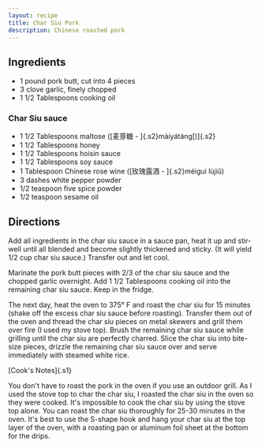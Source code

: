 ```yaml
---
layout: recipe
title: Char Siu Pork
description: Chinese roasted pork
---
```


## Ingredients

* 1 pound pork butt, cut into 4 pieces
* 3 clove garlic, finely chopped
* 1 1/2 Tablespoons cooking oil

### Char Siu sauce

* 1 1/2 Tablespoons maltose ([麦芽糖 - ]{.s2}màiyátánɡ[)]{.s2}
* 1 1/2 Tablespoons honey
* 1 1/2 Tablespoons hoisin sauce
* 1 1/2 Tablespoons soy sauce
* 1 Tablespoon Chinese rose wine ([玫瑰露酒 - ]{.s2}méiɡui lùjiǔ)
* 3 dashes white pepper powder
* 1/2 teaspoon five spice powder
* 1/2 teaspoon sesame oil

## Directions

Add all ingredients in the char siu sauce in a sauce pan, heat it up and
stir-well until all blended and become slightly thickened and sticky. (It will
yield 1/2 cup char siu sauce.) Transfer out and let cool.

Marinate the pork butt pieces with 2/3 of the char siu sauce and the
chopped garlic overnight. Add 1 1/2 Tablespoons cooking oil into the
remaining char siu sauce. Keep in the fridge.

The next day, heat the oven to 375° F and roast the char siu for 15
minutes (shake off the excess char siu sauce before roasting). Transfer
them out of the oven and thread the char siu pieces on metal skewers and
grill them over fire (I used my stove top). Brush the remaining char siu
sauce while grilling until the char siu are perfectly charred. Slice the
char siu into bite-size pieces, drizzle the remaining char siu sauce
over and serve immediately with steamed white rice.

[Cook's Notes]{.s1}

You don't have to roast the pork in the oven if you use an outdoor
grill. As I used the stove top to char the char siu, I roasted the char
siu in the oven so they were cooked. It's impossible to cook the char
siu by using the stove top alone. You can roast the char siu thoroughly
for 25-30 minutes in the oven. It's best to use the S-shape hook and
hang your char siu at the top layer of the oven, with a roasting pan or
aluminum foil sheet at the bottom for the drips.

